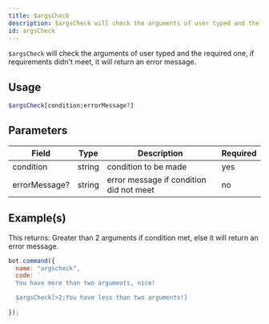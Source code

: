 ```yaml
---
title: $argsCheck
description: $argsCheck will check the arguments of user typed and the required one, if requirements didn't meet, it will return an error message.
id: argsCheck
---
```


`$argsCheck` will check the arguments of user typed and the required one, if requirements didn't meet, it will return an error message.

## Usage

```php
$argsCheck[condition;errorMessage?]
```

## Parameters 


| Field  | Type    | Description     | Required |
|--------|---------|-----------------|----------|
| condition | string  | condition to be made | yes      |
| errorMessage? | string | error message if condition did not meet | no       |

## Example(s)

This returns: Greater than 2 arguments if condition met, else it will return an error message.

```javascript
bot.command({
  name: "argscheck",
  code: `
  You have more than two arguments, nice!

  $argsCheck[>2;You have less than two arguments!]
  `
});
```
